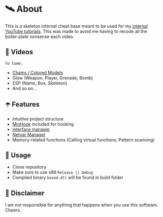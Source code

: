 ﻿# 🛰 About
This is a skeleton internal cheat base meant to be used for my [internal YouTube tutorials](https://www.youtube.com/watch?v=vF5fzIDUJVw&list=PLfXYbj_AHLD7I5NxCFHM2gYFihnDD0e5O). This was made to avoid me having to recode all the boiler-plate nonsense each video.

## 🌌 Videos
`To Come:`
- [Chams / Colored Models](https://www.youtube.com/watch?v=xXhVCUieL08)
- Glow (Weapon, Player, Grenade, Bomb)
- ESP (Name, Box, Skeleton)
- And so on...

## ☂️ Features
- Intuitive project structure
- [MinHook](https://github.com/TsudaKageyu/minhook) included for hooking
- [Interface manager](https://www.youtube.com/watch?v=C0wGdwnaArA)
- [Netvar Manager](https://www.youtube.com/watch?v=VCsNZ0GRVzo)
- Memory-related functions (Calling virtual functions, Pattern scanning)

## 🌠 Usage
- Clone repository
- Make sure to use x86 `Release || Debug`
- Compiled binary `based.dll` will be found in build folder

## 🗿 Disclaimer
I am not responsible for anything that happens when you use this software. Cheers.